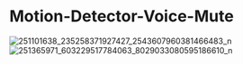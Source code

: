# Motion-Detector-Voice-Mute
![251101638_235258371927427_2543607960381466483_n](https://user-images.githubusercontent.com/61055907/139599310-343e9c7d-d0d4-4387-96fd-770161c6fa24.jpg)
![251365971_603229517784063_8029033080595186610_n](https://user-images.githubusercontent.com/61055907/139599311-8533462d-3822-4b06-986a-8a2f067c5d42.jpg)
